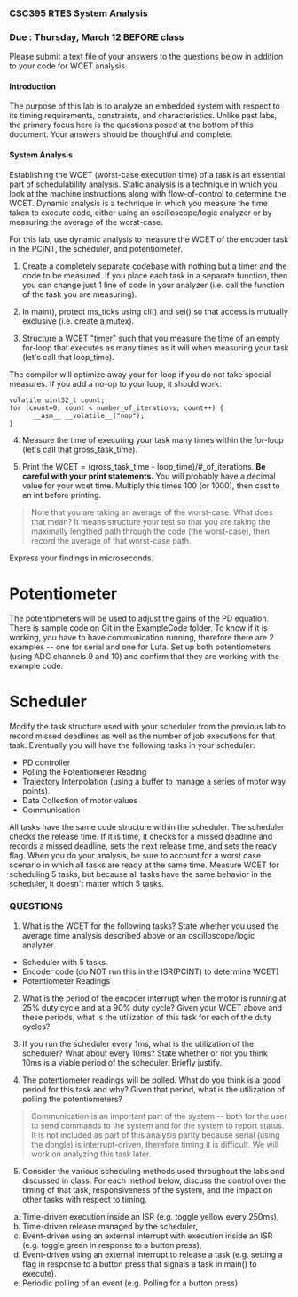 ### CSC395 RTES System Analysis
### Due : Thursday, March 12 BEFORE class

Please submit a text file of your answers to the questions below in addition to your code for WCET analysis.

#### Introduction

The purpose of this lab is to analyze an embedded system with respect to its timing requirements, constraints, and characteristics. Unlike past labs, the primary focus here is the questions posed at the bottom of this document. Your answers should be thoughtful and complete.

#### System Analysis

Establishing the WCET (worst-case execution time) of a task is an essential part of schedulability analysis. Static analysis is a technique in which you look at the machine instructions along with flow-of-control to determine the WCET. Dynamic analysis is a technique in which you measure the time taken to execute code, either using an oscilloscope/logic analyzer or by measuring the average of the worst-case.

For this lab, use dynamic analysis to measure the WCET of the encoder task in the PCINT, the scheduler, and potentiometer.

1. Create a completely separate codebase with nothing but a timer and the code to be measured. If you place each task in a separate function, then you can change just 1 line of code in your analyzer (i.e. call the function of the task you are measuring).

2. In main(), protect ms_ticks using cli() and sei() so that access is mutually exclusive (i.e. create a mutex).

3. Structure a WCET "timer" such that you measure the time of an empty for-loop that executes as many times as it will when measuring your task (let's call that loop_time).

  The compiler will optimize away your for-loop if you do not take special measures. If you add a no-op to your loop, it should work:

  ```
  volatile uint32_t count;
  for (count=0; count < number_of_iterations; count++) {
        __asm__ __volatile__("nop");
  }
  ```

4. Measure the time of executing your task many times within the for-loop (let's call that gross_task_time).

5. Print the WCET = (gross_task_time - loop_time)/#_of_iterations. **Be careful with your print statements.** You will probably have a decimal value for your wcet time. Multiply this times 100 (or 1000), then cast to an int before printing.

> Note that you are taking an average of the worst-case. What does that mean? It means structure your test so that you are taking the maximally lengthed path through the code (the worst-case), then record the average of that worst-case path.

Express your findings in microseconds.

# Potentiometer

The potentiometers will be used to adjust the gains of the PD equation. There is sample code on Git in the ExampleCode folder. To know if it is working, you have to have communication running, therefore there are 2 examples -- one for serial and one for Lufa. Set up both potentiometers (using ADC channels 9 and 10) and confirm that they are working with the example code.

# Scheduler

Modify the task structure used with your scheduler from the previous lab to record missed deadlines as well as the number of job executions for that task. Eventually you will have the following tasks in your scheduler:

- PD controller
- Polling the Potentiometer Reading
- Trajectory Interpolation (using a buffer to manage a series of motor way points).
- Data Collection of motor values
- Communication

All tasks have the same code structure within the scheduler. The scheduler checks the release time. If it is time, it checks for a missed deadline and records a missed deadline, sets the next release time, and sets the ready flag. When you do your analysis, be sure to account for a worst case scenario in which all tasks are ready at the same time. Measure WCET for scheduling 5 tasks, but because all tasks have the same behavior in the scheduler, it doesn't matter which 5 tasks.

### QUESTIONS

1. What is the WCET for the following tasks? State whether you used the average time analysis described above or an oscilloscope/logic analyzer.

  - Scheduler with 5 tasks.
  - Encoder code (do NOT run this in the ISR(PCINT) to determine WCET)
  - Potentiometer Readings

2. What is the period of the encoder interrupt when the motor is running at 25% duty cycle and at a 90% duty cycle? Given your WCET above and these periods, what is the utilization of this task for each of the duty cycles?

3. If you run the scheduler every 1ms, what is the utilization of the scheduler? What about every 10ms? State whether or not you think 10ms is a viable period of the scheduler. Briefly justify.

4. The potentiometer readings will be polled. What do you think is a good period for this task and why? Given that period, what is the utilization of polling the potentiometers?

> Communication is an important part of the system -- both for the user to send commands to the system and for the system to report status. It is not included as part of this analysis partly because serial (using the dongle) is interrupt-driven, therefore timing it is difficult. We will work on analyzing this task later.

5. Consider the various scheduling methods used throughout the labs and discussed in class. For each method below, discuss the control over the timing of that task, responsiveness of the system, and the impact on other tasks with respect to timing.
<ol type="a">
  <li> Time-driven execution inside an ISR (e.g. toggle yellow every 250ms),
  <li> Time-driven release managed by the scheduler,
  <li> Event-driven using an external interrupt with execution inside an ISR (e.g. toggle green in response to a button press),
  <li> Event-driven using an external interrupt to release a task (e.g. setting a flag in response to a button press that signals a task in main() to execute).
  <li> Periodic polling of an event (e.g. Polling for a button press).
</ol>
